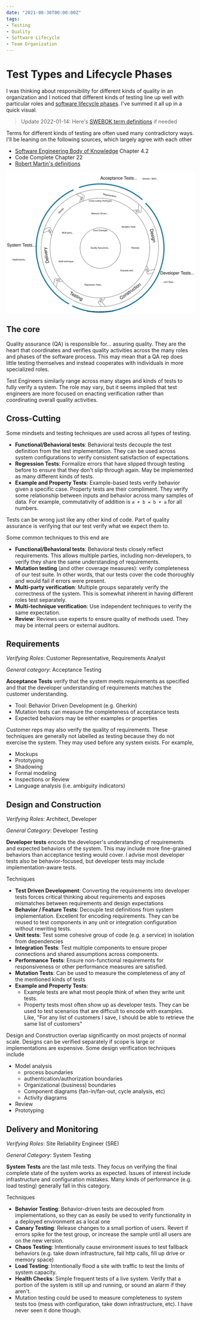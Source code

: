 ```yaml
---
date: "2021-08-30T00:00:00Z"
tags:
- Testing
- Quality
- Software Lifecycle
- Team Organization
---
```


# Test Types and Lifecycle Phases

I was thinking about responsibility for different kinds of quality in an organization and I noticed that different kinds of testing line up well with particular roles and [software lifecycle phases](../posts/2021-08-27-SWEBOK-Modified-topic-diagram.md). I've summed it all up in a quick visual. 

> Update 2022-01-14: Here's [SWEBOK term definitions](../posts/2022-01-14-SWEBOK-term-definitions.md) if needed

Terms for different kinds of testing are often used many contradictory ways. I'll be leaning on the following sources, which largely agree with each other
- [Software Engineering Body of Knowledge](https://www.computer.org/education/bodies-of-knowledge/software-engineering/v3) Chapter 4.2
- Code Complete Chapter 22
- [Robert Martin's definitions](https://blog.cleancoder.com/uncle-bob/2017/05/05/TestDefinitions.html)


![Test to role map](../../static/post-media/SWEBOK/cycle-test-map.drawio.svg)

## The core
Quality assurance (QA) is responsible for... assuring quality. They are the heart that coordinates and verifies quality activities across the many roles and phases of the software process. This may mean that a QA rep does little testing themselves and instead cooperates with individuals in more specialized roles. 

Test Engineers similarly range across many stages and kinds of tests to fully verify a system. The role may vary, but it seems implied that test engineers are more focused on enacting verification rather than coordinating overall quality activities.

## Cross-Cutting

Some mindsets and testing techniques are used across all types of testing.
- **Functional/Behavioral tests**: Behavioral tests decouple the test definition from the test implementation. They can be used across system configurations to verify consistent satisfaction of expectations.
- **Regression Tests**: Formalize errors that have slipped through testing before to ensure that they don't slip through again. May be implemented as many different kinds of tests.
- **Example and Property Tests**: Example-based tests verify behavior given a specific case. Property tests are their compliment. They verify some relationship between inputs and behavior across many samples of data. For example, commutativity of addition is `a + b = b + a` for all numbers.

Tests can be wrong just like any other kind of code. Part of quality assurance is verifying that our test verify what we expect them to.

Some common techniques to this end are
- **Functional/Behavioral tests**: Behavioral tests closely reflect requirements. This allows multiple parties, including non-developers, to verify they share the same understanding of requirements.
- **Mutation testing** (and other coverage measures): verify completeness of our test suite. In other words, that our tests cover the code thoroughly and would fail if errors were present.
- **Multi-party verification**: Multiple groups separately verify the correctness of the system. This is somewhat inherent in having different roles test separately.
- **Multi-technique verification**: Use independent techniques to verify the same expectation.
- **Review**: Reviews use experts to ensure quality of methods used. They may be internal peers or external auditors.


## Requirements

*Verifying Roles*: Customer Representative, Requirements Analyst

*General category*: Acceptance Testing

**Acceptance Tests** verify that the system meets requirements as specified and that the developer understanding of requirements matches the customer understanding.
  - Tool: Behavior Driven Development (e.g. Gherkin)
  - Mutation tests can measure the completeness of acceptance tests
  - Expected behaviors may be either examples or properties

Customer reps may also verify the quality of requirements. These techniques are generally not labelled as testing because they do not exercise the system. They may used before any system exists. For example,
- Mockups
- Prototyping
- Shadowing
- Formal modeling 
- Inspections or Review
- Language analysis (i.e. ambiguity indicators)


## Design and Construction

*Verifying Roles*: Architect, Developer

*General Category*: Developer Testing

**Developer tests** encode the developer's understanding of requirements and expected behaviors of the system. This may include more fine-grained behaviors than acceptance testing would cover. I advise most developer tests also be behavior-focused, but developer tests may include implementation-aware tests. 

Techniques
- **Test Driven Development**: Converting the requirements into developer tests forces critical thinking about requirements and exposes mismatches between requirements and design expectations
- **Behavior / Feature Tests**: Decouple test definitions from system implementation. Excellent for encoding requirements. They can be reused to test components in any unit or integration configuration without rewriting tests.
- **Unit tests**: Test some cohesive group of code (e.g. a service) in isolation from dependencies
- **Integration Tests**: Test multiple components to ensure proper connections and shared assumptions across components.
- **Performance Tests**: Ensure non-functional requirements for responsiveness or other performance measures are satisfied. 
- **Mutation Tests**: Can be used to measure the completeness of any of the mentioned kinds of tests
- **Example and Property Tests**: 
  - Example tests are what most people think of when they write unit tests.
  - Property tests most often show up as developer tests. They can be used to test scenarios that are difficult to encode with examples. Like, "For any list of customers I save, I should be able to retrieve the same list of customers"

Design and Construction overlap significantly on most projects of normal scale. Designs can be verified separately if scope is large or implementations are expensive. Some design verification techniques include
- Model analysis
  - process boundaries
  - authentication/authorization boundaries
  - Organizational (business) boundaries
  - Component diagrams (fan-in/fan-out, cycle analysis, etc)
  - Activity diagrams 
- Review
- Prototyping

## Delivery and Monitoring

*Verifying Roles*: Site Reliability Engineer (SRE)

*General Category*: System Testing

**System Tests** are the last mile tests. They focus on verifying the final complete state of the system works as expected. Issues of interest include infrastructure and configuration mistakes. Many kinds of performance (e.g. load testing) generally fall in this category.

Techniques
- **Behavior Testing**: Behavior-driven tests are decoupled from implementations, so they can as easily be used to verify functionality in a deployed environment as a local one
- **Canary Testing**: Release changes to a small portion of users. Revert if errors spike for the test group, or increase the sample until all users are on the new version.
- **Chaos Testing**: Intentionally cause environment issues to test fallback behaviors (e.g. take down infrastructure, fail http calls, fill up drive or memory space)
- **Load Testing**: Intentionally flood a site with traffic to test the limits of system capacity. 
- **Health Checks**: Simple frequent tests of a live system. Verify that a portion of the system is still up and running, or sound an alarm if they aren't.
- Mutation testing could be used to measure completeness to system tests too (mess with configuration, take down infrastructure, etc). I have never seen it done though.

<!-- [Quantified Communication](../posts/../_site/2021/03/19/Quantified-Communication-Customer-to-Code/index.html) -->
